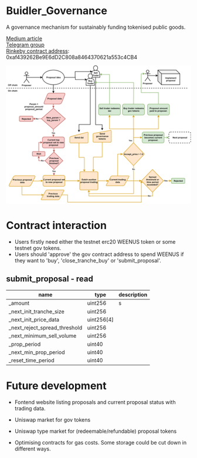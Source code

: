 # Buidler_Governance
A governance mechanism for sustainably funding tokenised public goods.

[Medium article]()  
[Telegram group](https://t.me/Buidler_Governance)  
[Rinkeby contract address](https://rinkeby.etherscan.io/address/0xaf439262Be9E6dD2C808a8464370621a553c4CB4): 0xaf439262Be9E6dD2C808a8464370621a553c4CB4  

![Governance Flowchart](./flowcharts/gov_flow7.png)

# Contract interaction
- Users firstly need either the testnet erc20 WEENUS token or some testnet gov tokens.
- Users should 'approve' the gov contract address to spend WEENUS if they want to 'buy', 'close_tranche_buy' or 'submit_proposal'.

## submit_proposal - read
|name |type |description
|-----|-----|-----------
|_amount|uint256|s
|_next_init_tranche_size|uint256|
|_next_init_price_data|uint256[4]|
|_next_reject_spread_threshold|uint256|
|_next_minimum_sell_volume|uint256|
|_prop_period|uint40|
|_next_min_prop_period|uint40|
|_reset_time_period|uint40|


# Future development
- Fontend website listing proposals and current proposal status with trading data.

- Uniswap market for gov tokens

- Uniswap type market for (redeemable/refundable) proposal tokens 

- Optimising contracts for gas costs. Some storage could be cut down in different ways.

